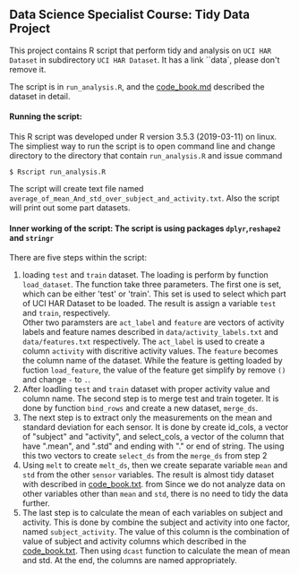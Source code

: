## Data Science Specialist Course: Tidy Data Project

This project contains R script that perform tidy and analysis on ``UCI HAR Dataset`` in subdirectory ``UCI HAR
Dataset``. It has a link ``data`, please don't remove it.

The script is in ``run_analysis.R``, and the [code_book.md](code_book.md) described the dataset in detail.

#### Running the script: 
This R script was developed under R version 3.5.3 (2019-03-11) on linux. The
simpliest way to run the script is to open command line and change directory to the directory that contain
``run_analysis.R`` and issue command 

```$ Rscript run_analysis.R ``` 

The script will create text file named
``average_of_mean_And_std_over_subject_and_activity.txt``. Also the script will print out some part datasets.

#### Inner working of the script: The script is using packages ``dplyr``,``reshape2`` and ``stringr``

There are five steps within the script:
1. loading ``test`` and ``train`` dataset. The loading is perform by function ``load_dataset``.  The function
   take three parameters. The first one is set, which can be either 'test' or 'train'. This set is used to
select which part of UCI HAR Dataset to be loaded. The result is assign a variable ``test`` and ``train``,
respectively.  
  Other two paramsters are ``act_label`` and ``feature`` are vectors of activity labels and feature names
described in ``data/activity_labels.txt`` and ``data/features.txt`` respectively. The ``act_label`` is
used to create a column ``activity`` with discritive activity values. The ``feature`` becomes the column
name of the dataset. While the feature is getting loaded by fuction ``load_feature``, the value of the feature
get simplify by remove ``()`` and change ``-`` to ``.``.
1. After loadling ``test`` and ``train`` dataset with proper activity value and column name. The second step
   is to merge test and train togeter. It is done by function ``bind_rows`` and create a new dataset,
``merge_ds``.
1. The next step is to extract only the measurements on the mean and standard deviation for each sensor. It is
   done by create id_cols, a vector of "subject" and "activity", and select_cols, a vector of the column that
have ".mean", and ".std" and ending with "." or end of string. The using this two vectors to create
``select_ds`` from the ``merge_ds`` from step 2
1. Using ``melt`` to create ``melt_ds``, then we create separate variable ``mean`` and ``std`` from the other
   ``sensor`` variables. The result is almost tidy dataset with described in [code_book.txt](code_book.txt).
from Since we do not analyze data on other variables other than ``mean`` and ``std``, there is no need to tidy
the data further.
1. The last step is to calculate the mean of each variables on subject and activity. This is done by combine
   the subject and activity into one factor, named ``subject_activity``. The value of this column is the
combination of value of subject and activity columns which described in the [code_book.txt](code_book.txt).
Then using ``dcast`` function to calculate the mean of mean and std. At the end, the columns are named
appropriately.
  

